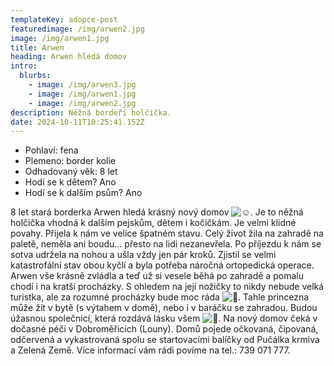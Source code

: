 ```yaml
---
templateKey: adopce-post
featuredimage: /img/arwen2.jpg
image: /img/arwen1.jpg
title: Arwen
heading: Arwen hledá domov
intro:
  blurbs:
    - image: /img/arwen3.jpg
    - image: /img/arwen1.jpg
    - image: /img/arwen2.jpg
description: Něžná bordeří holčička.
date: 2024-10-11T10:25:41.152Z
---
```

* Pohlaví: fena
* Plemeno: border kolie
* Odhadovaný věk: 8 let
* Hodí se k dětem? Ano
* Hodí se k dalším psům? Ano

8 let stará borderka Arwen hledá krásný nový domov ![☺️](https://static.xx.fbcdn.net/images/emoji.php/v9/t7c/2/16/263a.png). Je to něžná holčička vhodná k dalším pejskům, dětem i kočičkám. Je velmi klidné povahy. Přijela k nám ve velice špatném stavu. Celý život žila na zahradě na paletě, neměla ani boudu… přesto na lidi nezanevřela. Po příjezdu k nám se sotva udržela na nohou a ušla vždy jen pár kroků. Zjistil se velmi katastrofální stav obou kyčlí a byla potřeba náročná ortopedická operace. Arwen vše krásně zvládla a teď už si vesele běhá po zahradě a pomalu chodí i na kratší procházky. S ohledem na její nožičky to nikdy nebude velká turistka, ale za rozumné procházky bude moc ráda ![🥹](https://static.xx.fbcdn.net/images/emoji.php/v9/t12/2/16/1f979.png). Tahle princezna může žít v bytě (s výtahem v domě), nebo i v baráčku se zahradou. Budou úžasnou společnicí, která rozdává lásku všem ![🩷](https://static.xx.fbcdn.net/images/emoji.php/v9/t38/2/16/1fa77.png). Na nový domov čeká v dočasné péči v Dobroměřicích (Louny). Domů pojede očkovaná, čipovaná, odčervená a vykastrovaná spolu se startovacími balíčky od Pučálka krmiva a Zelená Země. Více informací vám rádi povíme na tel.: 739 071 777.